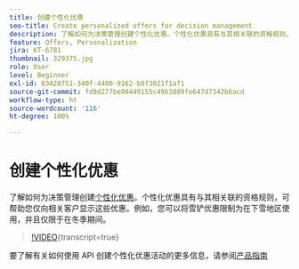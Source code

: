 ```yaml
---
title: 创建个性化优惠
seo-title: Create personalized offers for decision management
description: 了解如何为决策管理创建个性化优惠。个性化优惠具有与其相关联的资格规则，可帮助您仅向相关客户显示这些优惠。
feature: Offers, Personalization
jira: KT-6781
thumbnail: 329375.jpg
role: User
level: Beginner
exl-id: 03428751-340f-4400-9162-b0f3021f1af1
source-git-commit: fd9d277be00449155c49b3809fe647d7342b6acd
workflow-type: ht
source-wordcount: '116'
ht-degree: 100%

---
```


# 创建个性化优惠

了解如何为决策管理创建[个性化优惠](https://experienceleague.adobe.com/docs/journey-optimizer/using/offer-decisioniong/managing-offers-in-the-offer-library/creating-personalized-offers.html?lang=zh-Hans)。个性化优惠具有与其相关联的资格规则，可帮助您仅向相关客户显示这些优惠。例如，您可以将雪铲优惠限制为在下雪地区使用，并且仅限于在冬季期间。

>[!VIDEO](https://video.tv.adobe.com/v/329375?quality=12&learn=on){transcript=true}

要了解有关如何使用 API 创建个性化优惠活动的更多信息，请参阅[产品指南](https://experienceleague.adobe.com/docs/journey-optimizer/using/offer-decisioniong/api-reference/offers-api/personalized-offers/create.html?lang=zh-Hans)
